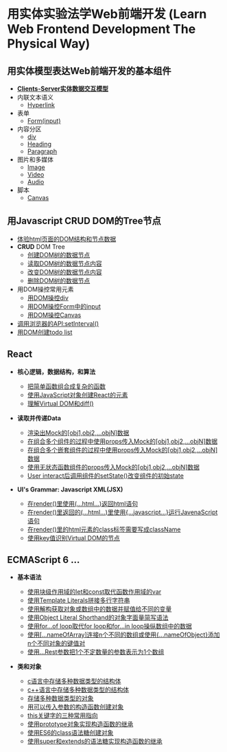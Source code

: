 # 用实体实验法学Web前端开发 (Learn Web Frontend Development The Physical Way)

## 用实体模型表达Web前端开发的基本组件

- [**Clients-Server实体数据交互模型**](/chapters/用实体模型表达Web前端开发的基本组件/Clients-Server实体数据交互模型.md)
- 内联文本语义
	- [Hyperlink](/chapters/用实体模型表达Web前端开发的基本组件/Hyperlink.md)
- 表单
	- [Form(input)](/chapters/用实体模型表达Web前端开发的基本组件/Form(input).md)
- 内容分区
	- [div](/chapters/用实体模型表达Web前端开发的基本组件/div.md)
	- [Heading](/chapters/用实体模型表达Web前端开发的基本组件/Heading.md)
	- [Paragraph](/chapters/用实体模型表达Web前端开发的基本组件/Paragraph.md)
- 图片和多媒体
	- [Image](/chapters/用实体模型表达Web前端开发的基本组件/Image.md)
	- [Video](/chapters/用实体模型表达Web前端开发的基本组件/Video.md)
	- [Audio](/chapters/用实体模型表达Web前端开发的基本组件/Audio.md)
- 脚本
	- [Canvas](/chapters/用实体模型表达Web前端开发的基本组件/Canvas.md)

## 用Javascript CRUD DOM的Tree节点

- [体验html页面的DOM结构和节点数据](/chapters/用Javascript-CRUD-DOM的Tree节点/体验html页面的DOM结构和节点数据.md)
- **CRUD** DOM Tree
	- [创建DOM树的数据节点](/chapters/用Javascript-CRUD-DOM的Tree节点/创建DOM树的数据节点.md)
	- [读取DOM树的数据节点内容](/chapters/用Javascript-CRUD-DOM的Tree节点/读取DOM树的数据节点内容.md)
	- [改变DOM树的数据节点内容](/chapters/用Javascript-CRUD-DOM的Tree节点/改变DOM树的数据节点内容.md)
	- [删除DOM树的数据节点](/chapters/用Javascript-CRUD-DOM的Tree节点/删除DOM树的数据节点.md)
- 用DOM操控常用元素
	- [用DOM操控div](/chapters/用Javascript-CRUD-DOM的Tree节点/用DOM操控div.md)
	- [用DOM操控Form中的input](/chapters/用Javascript-CRUD-DOM的Tree节点/用DOM操控Form中的input.md)
	- [用DOM操控Canvas](/chapters/用Javascript-CRUD-DOM的Tree节点/用DOM操控Canvas.md)
- [调用浏览器的API:setInterval()](/chapters/用Javascript-CRUD-DOM的Tree节点/调用浏览器的API-setInterval().md)
- [用DOM创建todo list](/chapters/用Javascript-CRUD-DOM的Tree节点/用DOM创建todo_list.md)

## React

- **核心逻辑，数据结构，和算法**
  - [把简单函数组合成复杂的函数](/chapters/React/核心逻辑+数据结构+算法/把简单函数组合成复杂的函数.md)
  - [使用JavaScript对象创建React的元素](/chapters/React/核心逻辑+数据结构+算法/使用JavaScript对象创建React的元素.md) 
  - [理解Virtual DOM和diff()](/chapters/React/核心逻辑+数据结构+算法/理解Virtual_DOM和diff().md)

- **读取并传递Data**
	- [渲染出Mock的[obj1,obj2,...objN]数据](/chapters/React/读取并传递Data/渲染出Mock的[obj1,obj2,...objN]数据.md)
 	- [在组合多个组件的过程中使用props传入Mock的[obj1,obj2,...objN]数据](/chapters/React/读取并传递Data/在组合多个组件的过程中使用props传入Mock的[obj1,obj2,...objN]数据.md)  
 	- [在组合多个嵌套组件的过程中使用props传入Mock的[obj1,obj2,...objN]数据](/chapters/React/读取并传递Data/在组合多个嵌套组件的过程中使用props传入Mock的[obj1,obj2,...objN]数据.md)  
 	- [使用无状态函数组件的props传入Mock的[obj1,obj2,...objN]数据](/chapters/React/读取并传递Data/使用无状态函数组件的props传入Mock的[obj1,obj2,...objN]数据.md)   
 	- [User interact后调用组件的setState()改变组件的初始state](/chapters/React/读取并传递Data/User-interact后调用组件的setState()改变组件的初始state.md) 

- **UI's Grammar: Javascript XML(JSX)**
	- [在render()里使用(...html...)返回html语句](/chapters/React/UIs-Grammar-Javascript-XML(JSX)/在render()里使用(...html...)返回html语句.md)
	- [在render()里返回的(...html...)里使用{...javascript...}运行JavenaScript语句](/chapters/React/UIs-Grammar-Javascript-XML(JSX)/在render()里返回的(...html...)里使用{...javascript...}运行JavaScript语句.md)
	- [在render()里的html元素的class标签需要写成className](/chapters/React/UIs-Grammar-Javascript-XML(JSX)/在render()里的html元素的class标签需要写成className.md)
	- [使用key值识别Virtual DOM的节点](/chapters/React/UIs-Grammar-Javascript-XML(JSX)/使用key值识别Virtual_DOM的节点.md)

## ECMAScript 6 ...
- **基本语法** 
	- [使用块级作用域的let和const取代函数作用域的var](/chapters/ECMAScript6/基本语法/使用块级作用域的let和const取代函数作用域的var.md)
  - [使用Template Literals拼接多行字符串](/chapters/ECMAScript6/基本语法/使用Template-Literals拼接多行字符串.md)
  - [使用解构获取对象或数组中的数据并赋值给不同的变量](/chapters/ECMAScript6/基本语法/使用解构获取对象或数组中的数据并赋值给不同的变量.md)
  - [使用Object Literal Shorthand的对象字面量简写语法](/chapters/ECMAScript6/基本语法/使用Object-Literal-Shorthand的对象字面量简写语法.md)
  - [使用for...of loop取代for loop和for...in loop操纵数组中的数据](/chapters/ECMAScript6/基本语法/使用for...of-loop取代for-loop和for...in-loop操纵数组中的数据.md)
  - [使用[...nameOfArray]连接n个不同的数组或使用{...nameOfObject}添加n个不同对象的键值对](/chapters/ECMAScript6/基本语法/使用[...nameOfArray]连接n个不同的数组或使用{...nameOfObject}添加n个不同对象的键值对.md)
  - [使用...Rest参数把1个不定数量的参数表示为1个数组](/chapters/ECMAScript6/基本语法/使用...Rest参数把1个不定数量的参数表示为1个数组.md) 

- **类和对象**
	- [c语言中存储多种数据类型的结构体](/chapters/ECMAScript6/类和对象/c语言中存储多种数据类型的结构体.md)
	- [c++语言中存储多种数据类型的结构体](/chapters/ECMAScript6/类和对象/c++语言中存储多种数据类型的结构体.md)
	- [存储多种数据类型的对象](/chapters/ECMAScript6/类和对象/存储多种数据类型的对象.md)
	- [用可以传入参数的构造函数创建对象](/chapters/ECMAScript6/类和对象/用可以传入参数的构造函数创建对象.md)
	- [this关键字的三种常用指向](/chapters/ECMAScript6/类和对象/this关键字的三种常用指向.md)
	- [使用prototype对象实现构造函数的继承](/chapters/ECMAScript6/类和对象/使用prototype对象实现构造函数的继承.md)
	- [使用ES6的class语法糖创建对象](/chapters/ECMAScript6/类和对象/使用ES6的class语法糖创建对象.md)
	- [使用super和extends的语法糖实现构造函数的继承](/chapters/ECMAScript6/类和对象/使用super和extends的语法糖实现构造函数的继承.md)